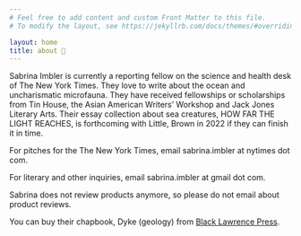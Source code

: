 ```yaml
---
# Feel free to add content and custom Front Matter to this file.
# To modify the layout, see https://jekyllrb.com/docs/themes/#overriding-theme-defaults

layout: home
title: about 🐛
---
```


Sabrina Imbler is currently a reporting fellow on the science and health desk of The New York Times. They love to write about the ocean and uncharismatic microfauna. They have received fellowships or scholarships from Tin House, the Asian American Writers’ Workshop and Jack Jones Literary Arts. Their essay collection about sea creatures, HOW FAR THE LIGHT REACHES, is forthcoming with Little, Brown in 2022 if they can finish it in time.

For pitches for the The New York Times, email sabrina.imbler at nytimes dot com.

For literary and other inquiries, email sabrina.imbler at gmail dot com.

Sabrina does not review products anymore, so please do not email about product reviews.


You can buy their chapbook, Dyke (geology) from [Black Lawrence Press](https://blacklawrencepress.com/books/dyke-geology/).
